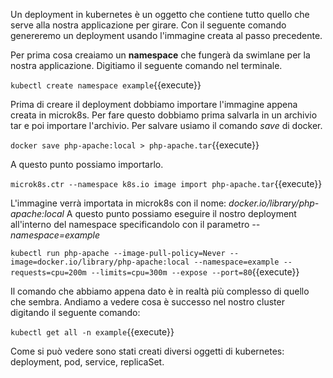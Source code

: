 Un deployment in kubernetes è un oggetto che contiene tutto quello che serve alla nostra applicazione per girare. Con il seguente comando genereremo un deployment usando l'immagine creata al passo precedente.

Per prima cosa creaiamo un **namespace** che fungerà da swimlane per la nostra applicazione. Digitiamo il seguente comando nel terminale.

`kubectl create namespace example`{{execute}}

Prima di creare il deployment dobbiamo importare l'immagine appena creata in microk8s. Per fare questo dobbiamo prima salvarla in un archivio tar e poi importare l'archivio.
Per salvare usiamo il comando *save* di docker.

`docker save php-apache:local > php-apache.tar`{{execute}}

A questo punto possiamo importarlo.

`microk8s.ctr --namespace k8s.io image import php-apache.tar`{{execute}}

L'immagine verrà importata in microk8s con il nome: *docker.io/library/php-apache:local*
A questo punto possiamo eseguire il nostro deployment all'interno del namespace specificandolo con il parametro *--namespace=example*

`kubectl run php-apache --image-pull-policy=Never --image=docker.io/library/php-apache:local --namespace=example --requests=cpu=200m --limits=cpu=300m --expose --port=80`{{execute}}

Il comando che abbiamo appena dato è in realtà più complesso di quello che sembra. Andiamo a vedere cosa è successo nel nostro cluster digitando il seguente comando:

`kubectl get all -n example`{{execute}}

Come si può vedere sono stati creati diversi oggetti di kubernetes: deployment, pod, service, replicaSet.

